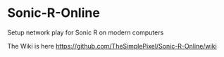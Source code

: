 # Sonic-R-Online
Setup network play for Sonic R on modern computers

The Wiki is here https://github.com/TheSimplePixel/Sonic-R-Online/wiki
